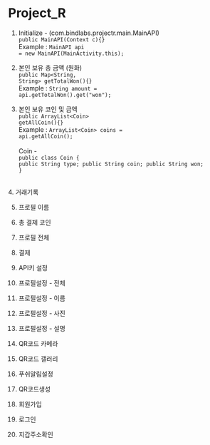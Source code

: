 # Project_R

1. Initialize - (com.bindlabs.projectr.main.MainAPI)<br>
<code>public MainAPI(Context c){}</code><br>Example : <code>MainAPI api = new MainAPI(MainActivity.this);</code>

2. 본인 보유 총 금액 (원화)<br>
<code>public Map<String, String> getTotalWon(){}</code><br>Example : <code>String amount = api.getTotalWon().get("won");<br></code>

3. 본인 보유 코인 및 금액<br>
<code>public ArrayList\<Coin\> getAllCoin(){}</code><br>Example : <code>ArrayList\<Coin\> coins = api.getAllCoin();<br></code>
<br>Coin -<br>
<code>public class Coin {
    public String type;
    public String coin;
    public String won;
  }</code><br>
<br>
4. 거래기록<br>
<code></code>

5. 프로필 이름<br>
<code></code>

6. 총 결제 코인<br>
<code></code>

7. 프로필 전체<br>
<code></code>

8. 결제<br>
<code></code>

9. API키 설정<br>
<code></code>

10. 프로필설정 - 전체<br>
<code></code>

11. 프로필설정 - 이름<br>
<code></code>

12. 프로필설정 - 사진<br>
<code></code>

13. 프로필설정 - 설명<br>
<code></code>

14. QR코드 카메라<br>
<code></code>

15. QR코드 갤러리<br>
<code></code>

16. 푸쉬알림설정<br>
<code></code>

17. QR코드생성<br>
<code></code>

18. 회원가입<br>
<code></code>

19. 로그인<br>
<code></code>

20. 지갑주소확인<br>
<code></code>
